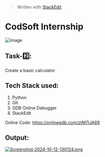 ﻿


> Written with [StackEdit](https://stackedit.io/).



# CodSoft Internship

![image](https://github.com/user-attachments/assets/109326e7-60e9-462d-bd0e-a011b1ca8636)


## **Task-2️⃣:**

Create a basic calculator

## Tech Stack used:
1. Python
2. Git
3. GDB Online Debugger
4. StackEdit

Online Code: https://onlinegdb.com/ztM7lJA69

## Output:

[![Screenshot-2024-10-12-130124.png](https://i.postimg.cc/jdW5KXRd/Screenshot-2024-10-12-130124.png)](https://postimg.cc/4mgZQpKr)



